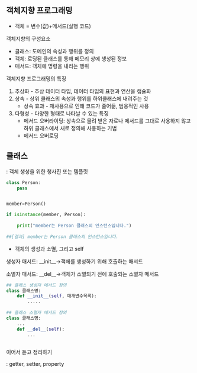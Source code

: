 ## 객체지향 프로그래밍

- 객체 = 변수(값)+메서드(실행 코드)

객체지향의 구성요소

- 클래스: 도메인의 속성과 행위를 정의
- 객체: 로딩된 클래스를 통해 메모리 상에 생성된 정보
- 매서드: 객체에 명령을 내리는 행위



객체지향 프로그래밍의 특징

1. 추상화 - 추상 데이터 타입, 데이터 타입의 표현과 연산을 캡슐화
2. 상속 - 상위 클래스의 속성과 행위를 하위클래스에 내려주는 것
   - 상속 효과 - 재사용으로 인해 코드가 줄어듦, 범용적인 사용
3. 다형성 - 다양한 형태로 나타날 수 있는 특징
   - 메서드 오버라이딩: 상속으로 물려 받은 자료나 메서드를 그대로 사용하지 않고 하위 클래스에서 새로 정의해 사용하는 기법
   - 메서드 오버로딩



## 클래스

: 객체 생성을 위한 청사진 또는 템플릿

```python
class Person:
    pass


member=Person()

if isinstance(member, Person):
    
    print("member는 Person 클래스의 인스턴스입니다.")
    
##[결과] member는 Person 클래스의 인스턴스입니다. 

```



- 객체의 생성과 소멸, 그리고 self

생성자 매서드: \_\_init\__->객체를 생성하기 위해 호출하는 매서드

소멸자 매서드: \_\_del\__->객체가 소멸되기 전에 호출되는 소멸자 메서드

```python
## 클래스 생성자 메서드 정의
class 클래스명:
    def __init__(self, 매개변수목록):
        .....
 
## 클래스 소멸자 메서드 정의
class 클래스명:
    ...
    def __del__(self):
        ...
       
```



이어서 듣고 정리하기

: getter, setter, property
